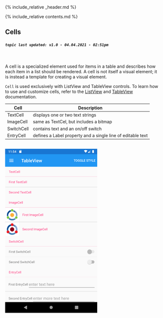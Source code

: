 {% include_relative _header.md %}

{% include_relative contents.md %}

Cells 
------
##### `topic last updated: v1.0 - 04.04.2021 - 02:51pm`
<br /> 

A cell is a specialized element used for items in a table and describes how each item in a list should be rendered. A cell is not itself a visual element; it is instead a template for creating a visual element.

`Cell` is used exclusively with ListView and TableView controls. To learn how to use and customize cells, refer to the [ListView](interface/display/listview.md) and [TableView](interface/display/tableview.md) documentation.

| Cell       | Description                                                 |
|------------|-------------------------------------------------------------|
| TextCell   | displays one or two text strings                            |            
| ImageCell  | same as TextCel, but includes a bitmap                      |            
| SwitchCell | contains text and an on/off switch                          |            
| EntryCell  | defines a Label property and a single line of editable text |            

</br>

<img src="images/views/tableview-adr-basic.png" width="300">